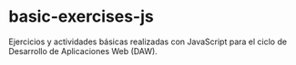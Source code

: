# basic-exercises-js
Ejercicios y actividades básicas realizadas con JavaScript para el ciclo de Desarrollo de Aplicaciones Web (DAW).
